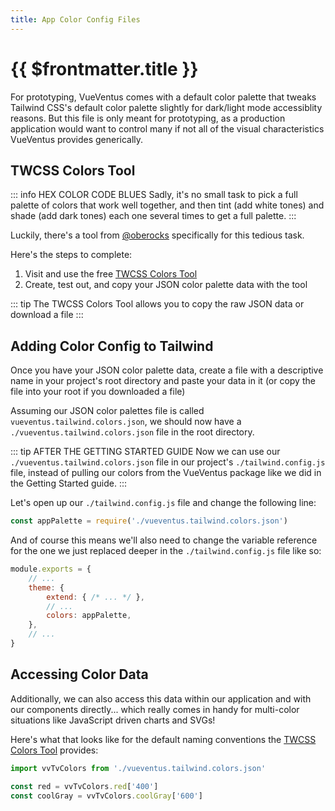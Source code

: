 ```yaml
---
title: App Color Config Files
---
```




# {{ $frontmatter.title }}

For prototyping, VueVentus comes with a default color palette that tweaks Tailwind CSS's default color palette slightly for dark/light mode accessiblity reasons. But this file is only meant for prototyping, as a production application would want to control many if not all of the visual characteristics VueVentus provides generically.




## TWCSS Colors Tool

::: info HEX COLOR CODE BLUES
Sadly, it's no small task to pick a full palette of colors that work well together, and then tint (add white tones) and shade (add dark tones) each one several times to get a full palette.
:::

Luckily, there's a tool from [@oberocks](https://github.com/oberocks) specifically for this tedious task.

Here's the steps to complete:

1. Visit and use the free [TWCSS Colors Tool](https://tailwind.mattmct.com/)
1. Create, test out, and copy your JSON color palette data with the tool

::: tip
The TWCSS Colors Tool allows you to copy the raw JSON data or download a file
:::




## Adding Color Config to Tailwind

Once you have your JSON color palette data, create a file with a descriptive name in your project's root directory and paste your data in it (or copy the file into your root if you downloaded a file)


Assuming our JSON color palettes file is called `vueventus.tailwind.colors.json`, we should now have a `./vueventus.tailwind.colors.json` file in the root directory.

::: tip AFTER THE GETTING STARTED GUIDE
Now we can use our `./vueventus.tailwind.colors.json` file in our project's `./tailwind.config.js` file, instead of pulling our colors from the VueVentus package like we did in the Getting Started guide.
:::

Let's open up our `./tailwind.config.js` file and change the following line:

```javascript
const appPalette = require('./vueventus.tailwind.colors.json')
```

And of course this means we'll also need to change the variable reference for the one we just replaced deeper in the `./tailwind.config.js` file like so: 

```javascript
module.exports = {
    // ...
    theme: {
        extend: { /* ... */ },
        // ...
        colors: appPalette,
    },
    // ...
}
```




## Accessing Color Data

Additionally, we can also access this data within our application and with our components directly... which really comes in handy for multi-color situations like JavaScript driven charts and SVGs!

Here's what that looks like for the default naming conventions the [TWCSS Colors Tool](https://tailwind.mattmct.com/) provides:

```javascript
import vvTvColors from './vueventus.tailwind.colors.json'

const red = vvTvColors.red['400']
const coolGray = vvTvColors.coolGray['600']
```
